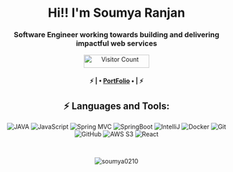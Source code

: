 <h1 align="center"> Hi!! I'm Soumya Ranjan </h1>
<h3 align="center">Software Engineer working towards building and delivering impactful web services</h3>
<div align="center">
  <img src="https://visitor-badge.laobi.icu/badge?page_id=soumya0210.soumya0210" width="150" height="30" alt="Visitor Count"/>
   <h4 align="center">⚡ | • <a href="https://soumya0210.github.io/portfolio/">PortFolio</a> • | ⚡</h4>
</div>

<div align="center">
<h2 align="center">⚡ Languages and Tools:</h2>


![JAVA](https://img.shields.io/badge/-Java-black?style=flat-square&logo=java)
![JavaScript](https://img.shields.io/badge/-JavaScript-black?style=flat-square&logo=javascript)
![Spring MVC](https://img.shields.io/badge/-SpringMVC-black?style=flat-square&logo=spring)
![SpringBoot](https://img.shields.io/badge/-SpringBoot-black?style=flat-square&logo=springboot)
![IntelliJ](https://img.shields.io/badge/-IntelliJ-black?style=flat-square&logo=intelliJIdea)
![Docker](https://img.shields.io/badge/-Docker-black?style=flat-square&logo=docker)
![Git](https://img.shields.io/badge/-Git-black?style=flat-square&logo=git)
![GitHub](https://img.shields.io/badge/-GitHub-181717?style=flat-square&logo=github)
![AWS S3](https://img.shields.io/badge/-AmazonWebServices-black?style=flat-square&logo=AWS)
![React](https://img.shields.io/badge/-React-black?style=flat-square&logo=react)

<p align="center">
<br align="center" />
  <p align="center"><img align="center"
    src="https://github-readme-stats.vercel.app/api/top-langs?username=soumya0210&show_icons=true&locale=en&bg_color=0d1117&text_color=ffffff&layout=compact"
    alt="soumya0210" 
    bg_color=#808080/></p>
</div>
